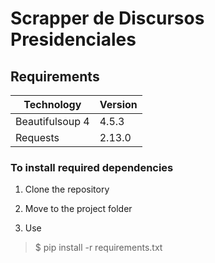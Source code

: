 # Scrapper de Discursos Presidenciales



## Requirements

| Technology      | Version              |
|-----------------|----------------------|
| Beautifulsoup 4 | 4.5.3                |
| Requests        | 2.13.0               |


### To install required dependencies

1. Clone the repository

2. Move to the project folder

3. Use

> $ pip install -r requirements.txt <br>
